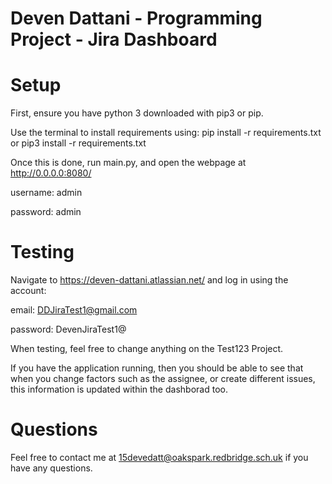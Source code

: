 # Deven Dattani - Programming Project - Jira Dashboard

# Setup

First, ensure you have python 3 downloaded with pip3 or pip.

Use the terminal to install requirements using: pip install -r requirements.txt or pip3 install -r requirements.txt

Once this is done, run main.py, and open the webpage at http://0.0.0.0:8080/

username: admin

password: admin

# Testing

Navigate to https://deven-dattani.atlassian.net/ and log in using the account: 

email: DDJiraTest1@gmail.com

password: DevenJiraTest1@

When testing, feel free to change anything on the Test123 Project.

If you have the application running, then you should be able to see that when you change factors such as the assignee, or create different issues, this information is updated within the dashborad too.

# Questions

Feel free to contact me at 15devedatt@oakspark.redbridge.sch.uk if you have any questions.

